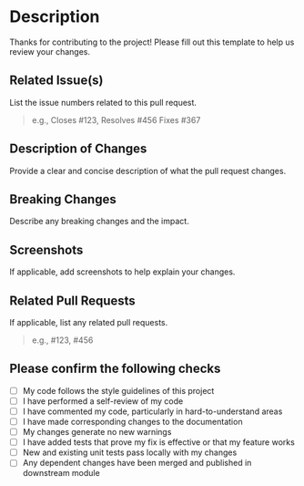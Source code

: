 # Description

Thanks for contributing to the project!
Please fill out this template to help us review your changes.

## Related Issue(s)

List the issue numbers related to this pull request.

> e.g., Closes #123, Resolves #456  Fixes #367

## Description of Changes

Provide a clear and concise description of what the pull request changes.

## Breaking Changes

Describe any breaking changes and the impact.

## Screenshots

If applicable, add screenshots to help explain your changes.

## Related Pull Requests

If applicable, list any related pull requests.

> e.g., #123, #456

## Please confirm the following checks

* [ ] My code follows the style guidelines of this project
* [ ] I have performed a self-review of my code
* [ ] I have commented my code, particularly in hard-to-understand areas
* [ ] I have made corresponding changes to the documentation
* [ ] My changes generate no new warnings
* [ ] I have added tests that prove my fix is effective or that my feature works
* [ ] New and existing unit tests pass locally with my changes
* [ ] Any dependent changes have been merged and published in downstream module
